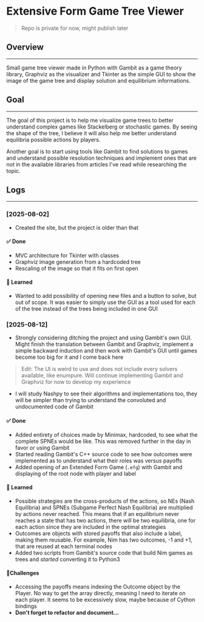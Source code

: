 # Extensive Form Game Tree Viewer
> Repo is private for now, might publish later
## Overview
---
Small game tree viewer made in Python with Gambit as a game theory library, Graphviz as the visualizer and Tkinter as the simple GUI to show the image of the game tree and display solution and equilibrium informations.

## Goal
---
The goal of this project is to help me visualize game trees to better understand complex games like Stackelberg or stochastic games.
By seeing the shape of the tree, I believe it will also help me better understand equilibria possible actions by players.

Another goal is to start using tools like Gambit to find solutions to games and understand possible resolution techniques and implement ones that are not in the available libraries from articles I've read while researching the topic.

## Logs
---
### [2025-08-02]
- Created the site, but the project is older than that

#### ✅ Done
- MVC architecture for Tkinter with classes
- Graphviz image generation from a hardcoded tree
- Rescaling of the image so that it fits on first open

#### 📌 Learned
- Wanted to add possibility of opening new files and a button to solve, but out of scope.
  It was easier to simply use the GUI as a tool used for each of the tree instead of the trees being included in one GUI

### [2025-08-12]
- Strongly considering ditching the project and using Gambit's own GUI.
  Might finish the translation between Gambit and Graphviz, implement a simple backward induction and then work with Gambit's GUI until games become too big for it and I come back here
  
> Edit: The UI is weird to use and does not include every solvers available, like enumpure.
> Will continue implementing Gambit and Graphviz for now to develop my experience

- I will study Nashpy to see their algorithms and implementations too, they will be simpler than trying to understand the convoluted and undocumented code of Gambit

#### ✅ Done
- Added entirety of choices made by Minimax, hardcoded, to see what the complete SPNEs would be like.
  This was removed further in the day in favor or using Gambit
- Started reading Gambit's C++ source code to see how outcomes were implemented as to understand what their roles was versus payoffs
- Added opening of an Extended Form Game (`.efg`) with Gambit and displaying of the root node with player and label

#### 📌 Learned
- Possible strategies are the cross-products of the actions, so NEs (Nash Equilibria) and SPNEs (Subgame Perfect Nash Equilibria) are multiplied by actions never reached.
  This means that if an equilibrium never reaches a state that has two actions, there will be two equilibria, one for each action since they are included in the optimal strategies
- Outcomes are objects with stored payoffs that also include a label, making them reusable.
  For example, Nim has two outcomes, -1 and +1, that are reused at each terminal nodes
- Added two scripts from Gambit's source code that build Nim games as trees and  *started* converting it to Python3

#### 🎯Challenges
- Accessing the payoffs means indexing the Outcome object by the Player.
  No way to get the array directly, meaning I need to iterate on each player.
  It seems to be excessively slow, maybe because of Cython bindings
- **Don't forget to refactor and document...**